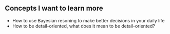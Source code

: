 
## Concepts I want to learn more

- How to use Bayesian resoning to make better decisions in your daily life
- How to be detail-oriented, what does it mean to be detail-oriented?
